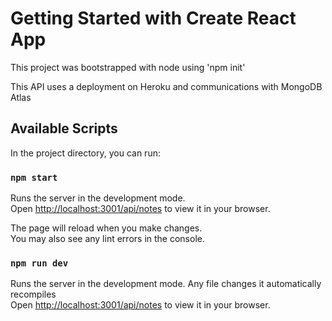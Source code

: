 # Getting Started with Create React App

This project was bootstrapped with node using 'npm init'

This API uses a deployment on Heroku and communications with MongoDB Atlas

## Available Scripts

In the project directory, you can run:

### `npm start`

Runs the server in the development mode.\
Open [http://localhost:3001/api/notes](http://localhost:3001/api/notes) to view it in your browser.

The page will reload when you make changes.\
You may also see any lint errors in the console.


### `npm run dev`

Runs the server in the development mode. Any file changes it automatically recompiles\
Open [http://localhost:3001/api/notes](http://localhost:3001/api/notes) to view it in your browser.